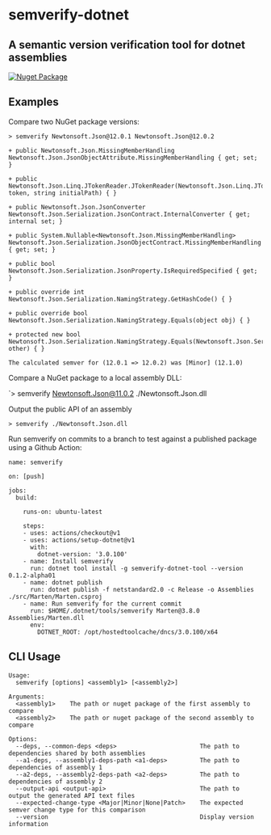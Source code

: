 # semverify-dotnet
## A semantic version verification tool for dotnet assemblies

[![Nuget Package](https://badgen.net/nuget/v/semverify-dotnet-tool)](https://www.nuget.org/packages/semverify-dotnet-tool/)

## Examples

Compare two NuGet package versions:

```
> semverify Newtonsoft.Json@12.0.1 Newtonsoft.Json@12.0.2

+ public Newtonsoft.Json.MissingMemberHandling Newtonsoft.Json.JsonObjectAttribute.MissingMemberHandling { get; set; }

+ public Newtonsoft.Json.Linq.JTokenReader.JTokenReader(Newtonsoft.Json.Linq.JToken token, string initialPath) { }

+ public Newtonsoft.Json.JsonConverter Newtonsoft.Json.Serialization.JsonContract.InternalConverter { get; internal set; }

+ public System.Nullable<Newtonsoft.Json.MissingMemberHandling> Newtonsoft.Json.Serialization.JsonObjectContract.MissingMemberHandling { get; set; }

+ public bool Newtonsoft.Json.Serialization.JsonProperty.IsRequiredSpecified { get; }

+ public override int Newtonsoft.Json.Serialization.NamingStrategy.GetHashCode() { }

+ public override bool Newtonsoft.Json.Serialization.NamingStrategy.Equals(object obj) { }

+ protected new bool Newtonsoft.Json.Serialization.NamingStrategy.Equals(Newtonsoft.Json.Serialization.NamingStrategy other) { }

The calculated semver for (12.0.1 => 12.0.2) was [Minor] (12.1.0)
```

Compare a NuGet package to a local assembly DLL:

`> semverify Newtonsoft.Json@11.0.2 ./Newtonsoft.Json.dll

Output the public API of an assembly

`> semverify ./Newtonsoft.Json.dll`

Run semverify on commits to a branch to test against a published package using a Github Action:

```
name: semverify

on: [push]

jobs:
  build:

    runs-on: ubuntu-latest
    
    steps:
    - uses: actions/checkout@v1
    - uses: actions/setup-dotnet@v1
      with:
        dotnet-version: '3.0.100'
    - name: Install semverify
      run: dotnet tool install -g semverify-dotnet-tool --version 0.1.2-alpha01
    - name: dotnet publish
      run: dotnet publish -f netstandard2.0 -c Release -o Assemblies ./src/Marten/Marten.csproj
    - name: Run semverify for the current commit
      run: $HOME/.dotnet/tools/semverify Marten@3.8.0 Assemblies/Marten.dll
      env:
        DOTNET_ROOT: /opt/hostedtoolcache/dncs/3.0.100/x64
```

## CLI Usage

```
Usage:
  semverify [options] <assembly1> [<assembly2>]

Arguments:
  <assembly1>    The path or nuget package of the first assembly to compare
  <assembly2>    The path or nuget package of the second assembly to compare

Options:
  --deps, --common-deps <deps>                       The path to dependencies shared by both assemblies
  --a1-deps, --assembly1-deps-path <a1-deps>         The path to dependencies of assembly 1
  --a2-deps, --assembly2-deps-path <a2-deps>         The path to dependencies of assembly 2
  --output-api <output-api>                          The path to output the generated API text files
  --expected-change-type <Major|Minor|None|Patch>    The expected semver change type for this comparison
  --version                                          Display version information
  ```
